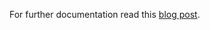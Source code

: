 For further documentation read this [blog post](http://blog.sequenceiq.com/blog/2014/07/13/groovy-and-java-runtime-bug/).
